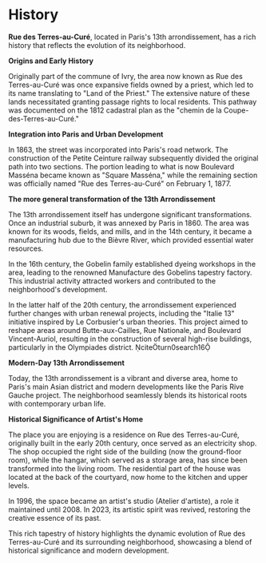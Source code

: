 # History #

**Rue des Terres-au-Curé**, located in Paris's 13th arrondissement, has a rich history that reflects the evolution of its neighborhood.

**Origins and Early History**

Originally part of the commune of Ivry, the area now known as Rue des Terres-au-Curé was once expansive fields owned by a priest, which led to its name translating to "Land of the Priest." The extensive nature of these lands necessitated granting passage rights to local residents. This pathway was documented on the 1812 cadastral plan as the "chemin de la Coupe-des-Terres-au-Curé."


**Integration into Paris and Urban Development**

In 1863, the street was incorporated into Paris's road network. The construction of the Petite Ceinture railway subsequently divided the original path into two sections. The portion leading to what is now Boulevard Masséna became known as "Square Masséna," while the remaining section was officially named "Rue des Terres-au-Curé" on February 1, 1877.

**The more general transformation of the 13th Arrondissement**

The 13th arrondissement itself has undergone significant transformations. Once an industrial suburb, it was annexed by Paris in 1860. The area was known for its woods, fields, and mills, and in the 14th century, it became a manufacturing hub due to the Bièvre River, which provided essential water resources.

In the 16th century, the Gobelin family established dyeing workshops in the area, leading to the renowned Manufacture des Gobelins tapestry factory. This industrial activity attracted workers and contributed to the neighborhood's development.

In the latter half of the 20th century, the arrondissement experienced further changes with urban renewal projects, including the "Italie 13" initiative inspired by Le Corbusier's urban theories. This project aimed to reshape areas around Butte-aux-Cailles, Rue Nationale, and Boulevard Vincent-Auriol, resulting in the construction of several high-rise buildings, particularly in the Olympiades district. citeturn0search16

**Modern-Day 13th Arrondissement**

Today, the 13th arrondissement is a vibrant and diverse area, home to Paris's main Asian district and modern developments like the Paris Rive Gauche project. The neighborhood seamlessly blends its historical roots with contemporary urban life.

**Historical Significance of Artist's Home**

The place you are enjoying is a residence on Rue des Terres-au-Curé, originally built in the early 20th century, once served as an electricity shop. The shop occupied the right side of the building (now the ground-floor room), while the hangar, which served as a storage area, has since been transformed into the living room. The residential part of the house was located at the back of the courtyard, now home to the kitchen and upper levels.

In 1996, the space became an artist's studio (Atelier d'artiste), a role it maintained until 2008. In 2023, its artistic spirit was revived, restoring the creative essence of its past.

This rich tapestry of history highlights the dynamic evolution of Rue des Terres-au-Curé and its surrounding neighborhood, showcasing a blend of historical significance and modern development. 
